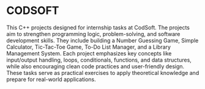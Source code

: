 # CODSOFT
This C++ projects designed for internship tasks at CodSoft. The projects aim to strengthen programming logic, problem-solving, and software development skills. They include building a Number Guessing Game, Simple Calculator, Tic-Tac-Toe Game, To-Do List Manager, and a Library Management System. Each project emphasizes key concepts like input/output handling, loops, conditionals, functions, and data structures, while also encouraging clean code practices and user-friendly design. These tasks serve as practical exercises to apply theoretical knowledge and prepare for real-world applications.

